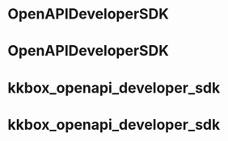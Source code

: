 # OpenAPIDeveloperSDK
# OpenAPIDeveloperSDK
# kkbox_openapi_developer_sdk
# kkbox_openapi_developer_sdk
